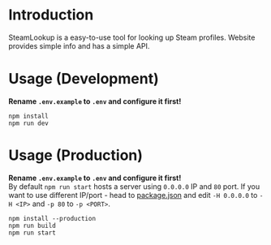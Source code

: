 # Introduction
SteamLookup is a easy-to-use tool for looking up Steam profiles. Website provides simple info and has a simple API.

# Usage (Development)
**Rename `.env.example` to `.env` and configure it first!**
```
npm install
npm run dev
```

# Usage (Production)
**Rename `.env.example` to `.env` and configure it first!**  
By default `npm run start` hosts a server using `0.0.0.0` IP and `80` port. If you want to use different IP/port - head to [package.json](./package.json) and edit `-H 0.0.0.0` to `-H <IP>` and `-p 80` to `-p <PORT>`.
```
npm install --production
npm run build
npm run start
```